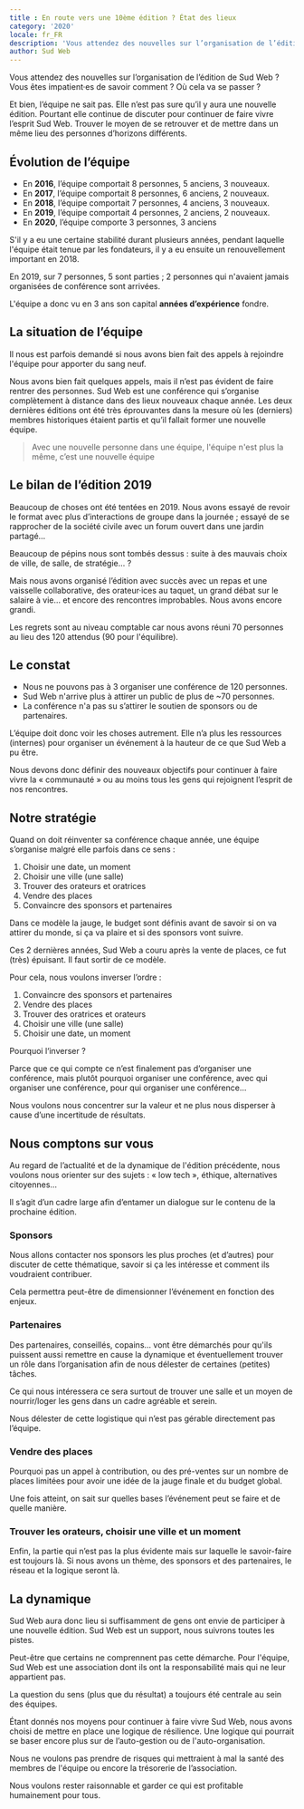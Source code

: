 ```yaml
---
title : En route vers une 10ème édition ? État des lieux
category: '2020'
locale: fr_FR
description: 'Vous attendez des nouvelles sur l’organisation de l’édition de Sud Web ? Vous êtes impatientes de savoir comment ? Où cela va se passer ?'
author: Sud Web
---
```


Vous attendez des nouvelles sur l’organisation de l’édition de Sud Web ? Vous êtes impatient·es de savoir comment ? Où cela va se passer ?

Et bien, l’équipe ne sait pas. Elle n’est pas sure qu’il y aura une nouvelle édition. Pourtant elle continue de discuter pour continuer de faire vivre l’esprit Sud Web. Trouver le moyen de se retrouver et de mettre dans un même lieu des personnes d’horizons différents.

## Évolution de l’équipe

 * En **2016**, l’équipe comportait 8 personnes, 5 anciens, 3 nouveaux.
 * En **2017**, l’équipe comportait 8 personnes, 6 anciens, 2 nouveaux.
 * En **2018**, l’équipe comportait 7 personnes, 4 anciens, 3 nouveaux.
 * En **2019**, l’équipe comportait 4 personnes, 2 anciens, 2 nouveaux.
 * En **2020**, l’équipe comporte 3 personnes, 3 anciens

S'il y a eu une certaine stabilité durant plusieurs années, pendant laquelle l'équipe était tenue par les fondateurs, il y a eu ensuite un renouvellement important en 2018. 

En 2019, sur 7 personnes, 5 sont parties ; 2 personnes qui n'avaient jamais organisées de conférence sont arrivées.

L'équipe a donc vu en 3 ans son capital __années d’expérience__ fondre.

## La situation de l’équipe

Il nous est parfois demandé si nous avons bien fait des appels à rejoindre l'équipe pour apporter du sang neuf. 

Nous avons bien fait quelques appels, mais il n’est pas évident de faire rentrer des personnes. Sud Web est une conférence qui s’organise complètement à distance dans des lieux nouveaux chaque année. Les deux dernières éditions ont été très éprouvantes dans la mesure où les (derniers) membres historiques étaient partis et qu’il fallait former une nouvelle équipe.

> Avec une nouvelle personne dans une équipe, l'équipe n'est plus la même, c’est une nouvelle équipe

## Le bilan de l’édition 2019

Beaucoup de choses ont été tentées en 2019. Nous avons essayé de revoir le format avec plus d’interactions de groupe dans la journée ; essayé de se rapprocher de la société civile avec un forum ouvert dans une jardin partagé…

Beaucoup de pépins nous sont tombés dessus : suite à des mauvais choix de ville, de salle, de stratégie… ?

Mais nous avons organisé l’édition avec succès avec un repas et une vaisselle collaborative, des orateur·ices au taquet, un grand débat sur le salaire à vie… et encore des rencontres improbables. Nous avons encore grandi.

Les regrets sont au niveau comptable car nous avons réuni 70 personnes au lieu des 120 attendus (90 pour l'équilibre).

## Le constat

 * Nous ne pouvons pas à 3 organiser une conférence de 120 personnes.
 * Sud Web n'arrive plus à attirer un public de plus de ~70 personnes.
 * La conférence n'a pas su s’attirer le soutien de sponsors ou de partenaires.

L’équipe doit donc voir les choses autrement. Elle n’a plus les ressources (internes) pour organiser un événement à la hauteur de ce que Sud Web a pu être.

Nous devons donc définir des nouveaux objectifs pour continuer à faire vivre la « communauté » ou au moins tous les gens qui rejoignent l’esprit de nos rencontres.

## Notre stratégie

Quand on doit réinventer sa conférence chaque année, une équipe s’organise malgré elle parfois dans ce sens :

1. Choisir une date, un moment
2. Choisir une ville (une salle)
3. Trouver des orateurs et oratrices
4. Vendre des places
5. Convaincre des sponsors et partenaires

Dans ce modèle la jauge, le budget sont définis avant de savoir si on va attirer du monde, si ça va plaire et si des sponsors vont suivre.

Ces 2 dernières années, Sud Web a couru après la vente de places, ce fut (très) épuisant. Il faut sortir de ce modèle.

Pour cela, nous voulons inverser l’ordre :

1. Convaincre des sponsors et partenaires
2. Vendre des places
3. Trouver des oratrices et orateurs
4. Choisir une ville (une salle)
5. Choisir une date, un moment

Pourquoi l‘inverser ?

Parce que ce qui compte ce n’est finalement pas d’organiser une conférence, mais plutôt pourquoi organiser une conférence, avec qui organiser une conférence, pour qui organiser une conférence…

Nous voulons nous concentrer sur la valeur et ne plus nous disperser à cause d’une incertitude de résultats.

## Nous comptons sur vous

Au regard de l’actualité et de la dynamique de l'édition précédente, nous voulons nous orienter sur des sujets : « low tech », éthique, alternatives citoyennes…

Il s’agit d’un cadre large afin d’entamer un dialogue sur le contenu de la prochaine édition.

### Sponsors

Nous allons contacter nos sponsors les plus proches (et d’autres) pour discuter de cette thématique, savoir si ça les intéresse et comment ils voudraient contribuer.

Cela permettra peut-être de dimensionner l’événement en fonction des enjeux.

### Partenaires

Des partenaires, conseillés, copains… vont être démarchés pour qu'ils puissent aussi remettre en cause la dynamique et éventuellement trouver un rôle dans l’organisation afin de nous délester de certaines (petites) tâches.

Ce qui nous intéressera ce sera surtout de trouver une salle et un moyen de nourrir/loger les gens dans un cadre agréable et serein.

Nous délester de cette logistique qui n’est pas gérable directement pas l’équipe.

### Vendre des places

Pourquoi pas un appel à contribution, ou des pré-ventes sur un nombre de places limitées pour avoir une idée de la jauge finale et du budget global.

Une fois atteint, on sait sur quelles bases l’événement peut se faire et de quelle manière.

### Trouver les orateurs, choisir une ville et un moment

Enfin, la partie qui n’est pas la plus évidente mais sur laquelle le savoir-faire est toujours là. Si nous avons un thème, des sponsors et des partenaires, le réseau et la logique seront là.

## La dynamique

Sud Web aura donc lieu si suffisamment de gens ont envie de participer à une nouvelle édition. Sud Web est un support, nous suivrons toutes les pistes.

Peut-être que certains ne comprennent pas cette démarche. Pour l'équipe, Sud Web est une association dont ils ont la responsabilité mais qui ne leur appartient pas.

La question du sens (plus que du résultat) a toujours été centrale au sein des équipes. 

Étant donnés nos moyens pour continuer à faire vivre Sud Web, nous avons choisi de mettre en place une logique de résilience. Une logique qui pourrait se baser encore plus sur de l’auto-gestion ou de l'auto-organisation.

Nous ne voulons pas prendre de risques qui mettraient à mal la santé des membres de l'équipe ou encore la trésorerie de l’association. 

Nous voulons rester raisonnable et garder ce qui est profitable humainement pour tous.
